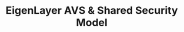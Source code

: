 ---
title: EigenLayer AVS & Shared Security Model
description: Overview of DataHaven’s integration with EigenLayer as an AVS.
---